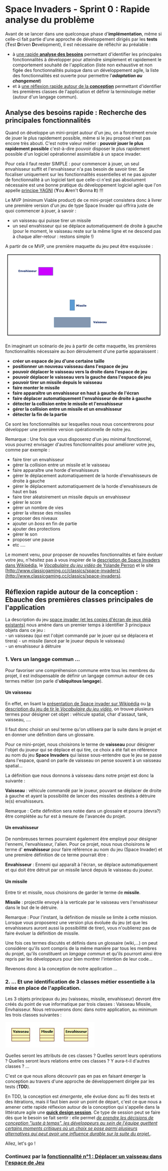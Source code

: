# Space Invaders - Sprint 0 : Rapide analyse du problème

Avant de se lancer dans une quelconque phase d'**implémentation**, même si celle-ci fait partie d'une approche de développement dirigés par les **tests** (**T**est **D**riven **D**evelopment), il est nécessaire de réfléchir au préalable  :  

* à [une rapide **analyse des besoins**](#analyse)  permettant d'identifier les principales fonctionnalités à développer pour atteindre simplement et rapidement le comportement souhaité de l'application (liste non exhaustive et non figée des fonctionnalités puisque dans un développement agile, la liste des fonctionnalités est ouverte pour permettre l'***adaptation au changement***)
* et à [une réflexion rapide autour de la **conception**](#conception) permettant d'identifier les premières classes de l'application et définir la terminologie métier (autour d'un langage commun).    


## Analyse des besoins rapide : Recherche des principales fonctionnalités <a id="analyse"></a>

Quand on développe un mini-projet autour d'un jeu, on a forcément envie de jouer le plus rapidement possible, même si le jeu proposé n'est pas encore très abouti.
C'est notre valeur métier : **pouvoir jouer le plus rapidement possible** c'est-à-dire pouvoir disposer le plus rapidement possible d'un logiciel opérationnel assimilable à un space invader.

Pour cela il faut rester SIMPLE : pour commencer à jouer, un seul envahisseur suffit et l'envahisseur n'a pas besoin de savoir tirer.
Se focaliser uniquement sur les fonctionnalités essentielles et ne pas ajouter de fonctionnalité à un logiciel tant que celle-ci n'est pas absolument nécessaire est une bonne pratique du développement logiciel agile que l'on appelle [principe YAGNI](https://fr.wikipedia.org/wiki/YAGNI) (**Y**ou **A**ren't **G**onna **I**t) !!!


Le MVP (minimum Viable product) de ce mini-projet consistera donc à livrer une première version d'un jeu de type Space Invader qui offrira juste de quoi commencer à jouer, à savoir :
- un vaisseau qui puisse tirer un missile
- un seul envahisseur qui se déplace automatiquement de droite à gauche (pour le moment, le vaisseau reste sur la même ligne et ne descend pas à chaque aller-retour : restons simple !) 

A partir de ce MVP, une première maquette du jeu peut être esquissée :


![Maquette Space Invader](images/maquetteSpaceInvader.png)



En imaginant un scénario de jeu à partir de cette maquette, les premières fonctionnalités nécessaire au *bon* déroulement d'une partie apparaissent :

- **créer un espace de jeu d'une certaine taille**
- **positionner un nouveau vaisseau dans l'espace de jeu**  
- **pouvoir déplacer le vaisseau vers la droite dans l'espace de jeu**
- **pouvoir déplacer le vaisseau vers la gauche dans l'espace de jeu**
- **pouvoir tirer un missile depuis le vaisseau**  
- **faire monter le missile** 
- **faire apparaître un envahisseur en haut à gauche de l'écran**
- **faire déplacer automatiquement l'envahisseur de droite à gauche**     
- **détecter la collision entre le missile et l'envahisseur** 
- **gérer la collision entre un missile et un envahisseur**
- **détecter la fin de la partie**  


Ce sont les fonctionnalités sur lesquelles nous nous concentrerons pour développer une première version opérationnelle de notre jeu.

Remarque : Une fois que vous disposerez d'un jeu minimal fonctionnel, vous pourrez envisager d'autres fonctionnalités pour améliorer votre jeu, comme par exemple :  
- faire tirer un envahisseur   
- gérer la collision entre un missile et le vaisseau  
- faire apparaître une horde d'envahisseurs  
- gérer le déplacement automatiquement de la horde d'envahisseurs de droite à gauche  
- gérer le déplacement automatiquement de la horde d'envahisseurs de haut en bas  
- faire tirer aléatoirement un missile depuis un envahisseur  
- gérer le score  
- gérer un nombre de vies  
- gérer la vitesse des missiles  
- proposer des niveaux
- ajouter un *boss* en fin de partie
- ajouter des protections  
- gérer le son  
- proposer une pause  
- etc ....

Le moment venu, pour proposer de nouvelles fonctionnalités et faire évoluer votre jeu, n'hésitez pas à vous inspirer de la [description de Space Invaders dans Wikipédia](https://fr.wikipedia.org/wiki/Space_Invaders), le [*Vocabulaire du jeu vidéo* de Yolande Perron](https://www.oqlf.gouv.qc.ca/ressources/bibliotheque/dictionnaires/20120701_jeu_video.pdf) et le site [http://www.classicgaming.cc/classics/space-invaders](http://www.classicgaming.cc/classics/space-invaders).


<!-- ### Représentation des fonctionnalités dans un backlog de produit visuel de type story map

Rq : Ce type de représentation est appelé Story Map (lien institut agile) dans la terminologie agile.
L'objectif de ce mini-projet n'est pas de travailler autour de la spécification agile. L'année prochaine, vous aurez un autre [module d'initiation au développement agile](https://github.com/iblasquez/enseignement-developpement-logiciel-agile) qui vous permettra de comprendre comment, au travers de différents ateliers collaboratifs, il est possible d'obtenir ce type d'artefact. 
 
Remarque : Si nous avions été dans un développement clasique, au lieu de lister les fonctionnalités nous aurions également très bien pu modéliser les besoins de l'application à l'aide d'un diagramme de US qui aurait pu ressembler au diagramme suivant.... mais le TDD étant une démarche agile, la première repésentation sous forme de backlog produit est plus adapté à notre approche de développement dans le cadre de ce mini-projet !!! -->

## Réflexion rapide autour de la conception : Ebauche des premières classes principales de l'application <a id="conception"></a>


La description du jeu [space invader (et les copies d'écran de jeux déjà existants)](https://fr.wikipedia.org/wiki/Space_Invaders) nous amène dans un premier temps à identifier 3 principaux objets dans ce jeu :  
	- un vaisseau (qui est l'objet commandé par le jouer qui se déplacera et tirera)
	- un missile (lancé par le joueur depuis le vaisseau)  
	- un envahisseur à détruire  


### 1. Vers un langage commun ...
Pour favoriser une compréhension commune entre tous les membres du projet, il est indispensable de définir un langage commun autour de ces termes métier (on parle d'**ubiquitous langage**). 

#### Un vaisseau
En effet, en lisant la [présentation de Space invader sur Wikipédia](https://fr.wikipedia.org/wiki/Space_Invaders) ou [la description du jeu de tir  le *Vocabulaire du jeu vidéo*](https://www.oqlf.gouv.qc.ca/ressources/bibliotheque/dictionnaires/20120701_jeu_video.pdf), on trouve plusieurs termes pour désigner cet objet : véhicule spatial, char d'assaut, tank, vaisseau, .... 

Il faut donc choisir un seul terme qu'on utilisera par la suite dans le projet et en donner une définition dans un glossaire.

Pour ce mini-projet, nous choisirons le terme de **vaisseau** pour désigner l'objet du joueur qui se déplace et qui tire, ce choix a été fait en référence au nom du jeu **Space Invaders** qui laisse sous-entendre que le jeu se passe dans l'espace, quand on parle de vaisseau on pense souvent à un vaisseau spatial...

La définition que nous donnons à vaisseau dans notre projet est donc la suivante : 

**Vaisseau** : véhicule commandé par le joueur, pouvant se déplacer de droite à gauche et ayant la possibilité de lancer des missiles destinés à détruire le(s) envahisseurs.

Remarque : Cette définition sera notée dans un glossaire et pourra (devra?) être complétée au fur est à mesure de l'avancée du projet.

	
#### Un envahisseur
De nombreuses termes pourraient également être employé pour désigner l'ennemi, l'envahisseur, l'alien.
Pour ce projet, nous nous choisirons le terme d' **envahisseur** pour faire référence au nom du jeu (Space Invader) et une première définition de ce terme pourrait être :

**Envahisseur** : Ennemi qui apparaît à l'écran, se déplace automatiquement et qui doit être détruit par un missile lancé depuis le vaisseau du joueur.

#### Un missile
Entre tir et missile, nous choisirons de garder le terme de **missile**.

**Missile** : projectile envoyé à la verticale par le vaisseau vers l'envahisseur dans le but de le détruire.


Remarque : Pour l'instant, la définition de missile se limite à cette mission.
Lorsque vous proposerez une version plus évoluée du jeu (et que les envahisseurs auront aussi la possibilitté de tirer), vous n'oublierez pas de faire évoluer la définition de missile.


Une fois ces termes discutés et définis dans un glossaire (wiki,...) on peut considérer qu'ils sont compris de la même manière par tous les membres du projet, qu'ils constituent un *langage commun* et qu'ils pourront ainsi être repris par les développeurs pour bien montrer l'intention de leur code...

Revenons donc à la conception de notre application ...

### 2. ... Et une identification de 3 classes métier essentielle à la mise en place de l'application.

Les 3 objets principaux du jeu (vaisseau, missile, envahisseur) devront être créés du point de vue informatique par trois classes : Vaisseau Missile, Envhaisseur.
Nous retrouverons donc dans notre application, au minimum les trois classes suivantes :

![Classes](images/classes.jpg)

Quelles seront les attributs de ces classes ? Quelles seront leurs opérations ? Quelles seront leurs relations entre ces classes ? Y aura-t-il d'autres classes ? ...

C'est ce que nous allons découvrir pas en pas en faisant émerger la conception au travers d'une approche de développement dirigée par les tests (**TDD**).

En TDD, la conception est *émergente*, elle évolue donc au fil des tests et des itérations, mais il faut bien avoir un point de départ, c'est ce que nous a amener cette rapide réflexion autour de la conception qui s'appelle dans la littérature agile une **[quick design session](http://referentiel.institut-agile.fr/quickdesign.html)**. Ce type de session peut se faire dès que le besoin se fait sentir : elle permet *[de prendre les décisions de conception "juste à temps", les développeurs au sein de l'équipe guettent certains moments critiques où un choix se pose parmi plusieurs alternatives qui peut avoir une influence durable sur la suite du projet.](http://referentiel.institut-agile.fr/quickdesign.html)*.


Allez, let's go !

### Continuez par la [fonctionnalité n°1 : Déplacer un vaisseau dans l'espace de Jeu](SpaceInvaders_S1_DeplacerVaisseau.md)